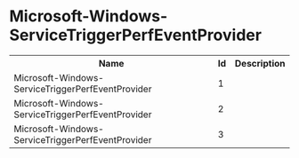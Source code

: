 # Microsoft-Windows-ServiceTriggerPerfEventProvider

<table>
<colgroup><col/><col/><col/></colgroup>
<tr><th>Name</th><th>Id</th><th>Description</th></tr>
<tr><td>Microsoft-Windows-ServiceTriggerPerfEventProvider</td><td>1</td><td></td></tr>
<tr><td>Microsoft-Windows-ServiceTriggerPerfEventProvider</td><td>2</td><td></td></tr>
<tr><td>Microsoft-Windows-ServiceTriggerPerfEventProvider</td><td>3</td><td></td></tr>
</table>
